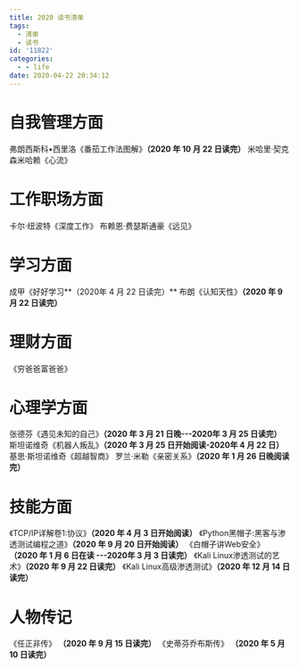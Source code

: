 ```yaml
---
title: 2020 读书清单
tags:
  - 清单
  - 读书
id: '11822'
categories:
  - - life
date: 2020-04-22 20:34:12
---
```


# 自我管理方面

弗朗西斯科•西里洛《番茄工作法图解》**（2020 年 10 月 22 日读完）** 米哈里·契克森米哈赖《心流》

# 工作职场方面

卡尔·纽波特《深度工作》 布赖恩·费瑟斯通豪《远见》

# 学习方面

成甲《好好学习**（2020年 4 月 22 日读完）** 布朗《认知天性》**（2020 年 9 月 22 日读完）**

# 理财方面

《穷爸爸富爸爸》

# 心理学方面

张德芬《遇见未知的自己》**（2020 年 3 月 21 日晚---2020年 3 月 25 日读完）** 斯坦诺维奇《机器人叛乱》**（2020 年 3 月 25 日开始阅读-2020年 4 月 22 日）** 基思·斯坦诺维奇《超越智商》 罗兰·米勒《亲密关系》**（2020 年 1 月 26 日晚阅读完）**

# 技能方面

《TCP/IP详解卷1:协议》**（2020 年 4 月 3 日开始阅读）** 《Python黑帽子:黑客与渗透测试编程之道》**（2020 年 9 月 20 日开始阅读）** 《白帽子讲Web安全》 **（2020 年 1 月 6 日在读 ---2020年 3 月 3 日读完）** 《Kali Linux渗透测试的艺术》**（2020 年 9 月 22 日读完）** 《Kali Linux高级渗透测试》**（2020 年 12 月 14 日读完）**

# 人物传记

《任正非传》 **（2020 年 9 月 15 日读完）** 《史蒂芬乔布斯传》 **（2020 年 5 月 10 日读完）**